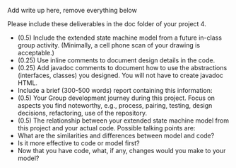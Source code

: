 Add write up here, remove everything below

Please include these deliverables in the doc folder of your project 4.
* (0.5) Include the extended state machine model from a future in-class group activity. (Minimally, a cell phone scan of your drawing is acceptable.)
* (0.25) Use inline comments to document design details in the code.
* (0.25) Add javadoc comments to document how to use the abstractions (interfaces, classes) you designed. You will not have to create javadoc HTML.
* Include a brief (300-500 words) report containing this information:
 * (0.5) Your Group development journey during this project. Focus on aspects you find noteworthy, e.g., process, pairing, testing, design decisions, refactoring, use of the repository.
 * (0.5) The relationship between your extended state machine model from this project and your actual code. Possible talking points are:
 * What are the similarities and differences between model and code?
 * Is it more effective to code or model first?
 * Now that you have code, what, if any, changes would you make to your model? 
